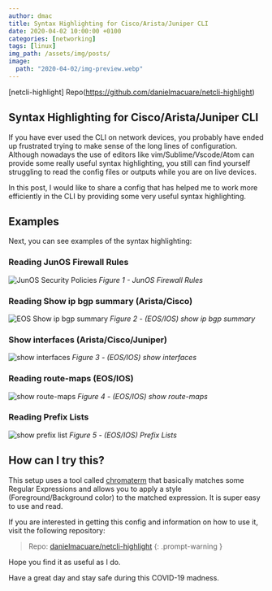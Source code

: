 ```yaml
---
author: dmac
title: Syntax Highlighting for Cisco/Arista/Juniper CLI
date: 2020-04-02 10:00:00 +0100
categories: [networking]
tags: [linux]
img_path: /assets/img/posts/
image: 
  path: "2020-04-02/img-preview.webp"
---
```


[netcli-highlight] Repo(https://github.com/danielmacuare/netcli-highlight)

## Syntax Highlighting for Cisco/Arista/Juniper CLI

If you have ever used the CLI on network devices, you probably have ended up frustrated trying to make sense of the long lines of configuration. Although nowadays the use of editors like vim/Sublime/Vscode/Atom can provide some really useful syntax highlighting, you still can find yourself struggling to read the config files or outputs while you are on live devices.

In this post, I would like to share a config that has helped me to work more efficiently in the CLI by providing some very useful syntax highlighting.

## Examples

Next, you can see examples of the syntax highlighting:

### Reading JunOS Firewall Rules

![JunOS Security Policies](2020-04-02/fig1-junos-sec-policies.webp)
_Figure 1 - JunOS Firewall Rules_

### Reading Show ip bgp summary (Arista/Cisco)

![EOS Show ip bgp summary](2020-04-02/fig2-eos-show-ip-bgp-summary.webp)
_Figure 2 - (EOS/IOS) show ip bgp summary_

### Show interfaces (Arista/Cisco/Juniper)

![show interfaces](2020-04-02/fig3-ios-show-interfaces.webp)
_Figure 3 - (EOS/IOS) show interfaces_

### Reading route-maps (EOS/IOS)

![show route-maps](2020-04-02/fig4-ios-show-route-maps.webp)
_Figure 4 - (EOS/IOS) show route-maps_

### Reading Prefix Lists

![show prefix list](2020-04-02/fig5-ios-prefix-lists.webp)
_Figure 5 - (EOS/IOS) Prefix Lists_

## How can I try this?

This setup uses a tool called [chromaterm](https://github.com/hSaria/ChromaTerm) that basically matches some Regular Expressions and allows you to apply a style (Foreground/Background color) to the matched expression. It is super easy to use and read.

If you are interested in getting this config and information on how to use it, visit the following repository:

> Repo: [danielmacuare/netcli-highlight](https://github.com/danielmacuare/netcli-highlight)
{: .prompt-warning }

Hope you find it as useful as I do.

Have a great day and stay safe during this COVID-19 madness.

